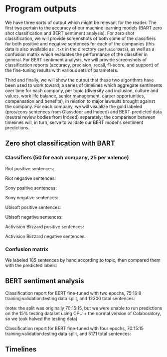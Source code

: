 # Program outputs 

We have three sorts of output which might be relevant for the reader. The first two pertain to the accuracy of our machine learning models (BART zero shot classification and BERT sentiment analysis). For zero shot classification, we will provide screenshots of both some of the classifiers for both positive and negative sentences for each of the companies (this data is also available as `.txt` in the directory `confusionData`), as well as a confusion matrix which evaluates the performance of the classifier in general. For BERT sentiment analysis, we will provide screenshots of classification reports (accuracy, precision, recall, f1-score, and support) of the fine-tuning results with various sets of parameters.

Third and finally, we will show the output that these two algorithms have been used to work toward; a series of timelines which aggregate sentiments over time for each company, per topic (diversity and inclusion, culture and values, work life balance, senior management, career opportunities, compensation and benefits), in relation to major lawsuits brought against the company. For each company, we will visualize the gold labeled (pros/cons sentences from Glassdoor and Indeed) and BERT-predicted data (neutral review bodies from Indeed) separately; the comparison between timelines will, in turn, serve to validate our BERT model's sentiment predictions.

## Zero shot classification with BART
### Classifiers (50 for each company, 25 per valence)

Riot positive sentences:

Riot negative sentences:

Sony positive sentences:

Sony negative sentences:

Ubisoft positive sentences:

Ubisoft negative sentences:

Activision Blizzard positive sentences:

Activision Blizzard negative sentences:


### Confusion matrix 
We labeled 185 sentences by hand according to topic, then compared them with the predicted labels:



## BERT sentiment analysis
Classification report for BERT fine-tuned with two epochs, 75:16:8 training:validation:testing data split, and 12300 total sentences:

(note: the split was originally 70:15:15, but we were unable to run predictions on the 15% testing dataset using CPU + the normal version of Colaboratory, so we took halved the testing data)






Classification report for BERT fine-tuned with four epochs, 70:15:15 training:validation:testing data split, and 5171 total sentences:


## Timelines


